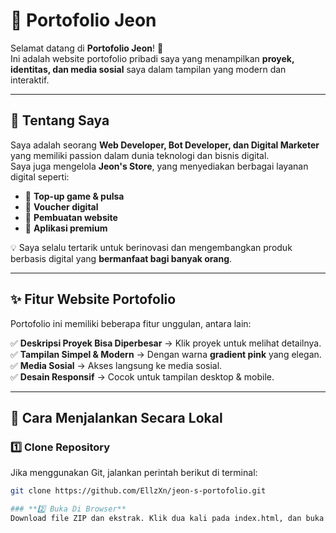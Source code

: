 # 🎨 Portofolio Jeon  

Selamat datang di **Portofolio Jeon**! 🚀  
Ini adalah website portofolio pribadi saya yang menampilkan **proyek, identitas, dan media sosial** saya dalam tampilan yang modern dan interaktif.  

---

## 📌 Tentang Saya  
Saya adalah seorang **Web Developer, Bot Developer, dan Digital Marketer** yang memiliki passion dalam dunia teknologi dan bisnis digital.  
Saya juga mengelola **Jeon's Store**, yang menyediakan berbagai layanan digital seperti:  

- 🔹 **Top-up game & pulsa**  
- 🔹 **Voucher digital**  
- 🔹 **Pembuatan website**
- 🔹️ **Aplikasi premium**  

💡 Saya selalu tertarik untuk berinovasi dan mengembangkan produk berbasis digital yang **bermanfaat bagi banyak orang**.  

---

## ✨ Fitur Website Portofolio  
Portofolio ini memiliki beberapa fitur unggulan, antara lain:  

✅ **Deskripsi Proyek Bisa Diperbesar** → Klik proyek untuk melihat detailnya.  
✅ **Tampilan Simpel & Modern** → Dengan warna **gradient pink** yang elegan.  
✅ **Media Sosial** → Akses langsung ke media sosial.  
✅ **Desain Responsif** → Cocok untuk tampilan desktop & mobile.  

---

## 🔧 Cara Menjalankan Secara Lokal  

### **1️⃣ Clone Repository**  
Jika menggunakan Git, jalankan perintah berikut di terminal:  

```bash
git clone https://github.com/EllzXn/jeon-s-portofolio.git

### **2️⃣ Buka Di Browser**
Download file ZIP dan ekstrak. Klik dua kali pada index.html, dan buka dengan browser favoritmu